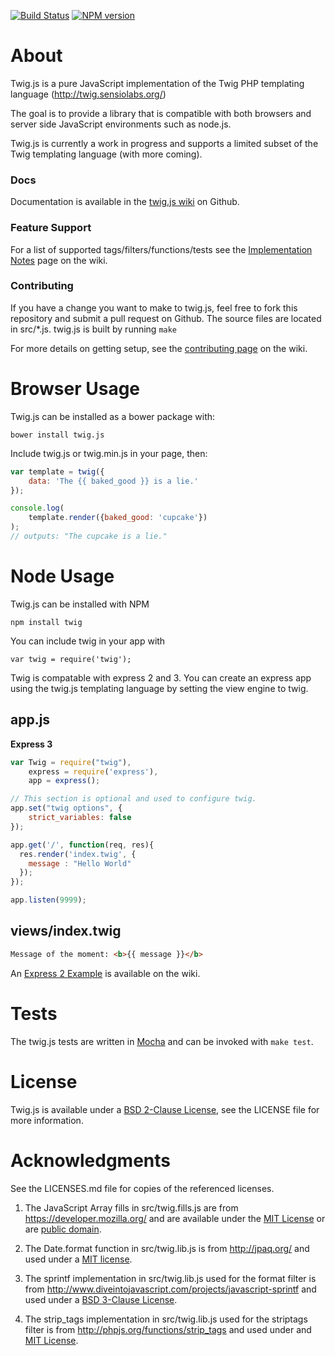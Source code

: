 [![Build Status](https://secure.travis-ci.org/justjohn/twig.js.png)](http://travis-ci.org/#!/justjohn/twig.js)
[![NPM version](https://badge.fury.io/js/twig.png)](http://badge.fury.io/js/twig)

# About

Twig.js is a pure JavaScript implementation of the Twig PHP templating language
(<http://twig.sensiolabs.org/>)

The goal is to provide a library that is compatible with both browsers and server side JavaScript environments such as node.js.

Twig.js is currently a work in progress and supports a limited subset of the Twig templating language (with more coming).

### Docs

Documentation is available in the [twig.js wiki](https://github.com/justjohn/twig.js/wiki) on Github.

### Feature Support

For a list of supported tags/filters/functions/tests see the [Implementation Notes](https://github.com/justjohn/twig.js/wiki/Implementation-Notes) page on the wiki.

### Contributing

If you have a change you want to make to twig.js, feel free to fork this repository and submit a pull request on Github. The source files are located in src/*.js. twig.js is built by running `make`

For more details on getting setup, see the [contributing page](https://github.com/justjohn/twig.js/wiki/Contributing) on the wiki.

# Browser Usage

Twig.js can be installed as a bower package with:

    bower install twig.js

Include twig.js or twig.min.js in your page, then:

```js
var template = twig({
    data: 'The {{ baked_good }} is a lie.'
});

console.log(
    template.render({baked_good: 'cupcake'})
);
// outputs: "The cupcake is a lie."
```

# Node Usage

Twig.js can be installed with NPM

    npm install twig

You can include twig in your app with

    var twig = require('twig');

Twig is compatable with express 2 and 3. You can create an express app using the twig.js templating language by setting the view engine to twig.

## app.js

**Express 3**

```js
var Twig = require("twig"),
    express = require('express'),
    app = express();

// This section is optional and used to configure twig.
app.set("twig options", {
    strict_variables: false
});

app.get('/', function(req, res){
  res.render('index.twig', {
    message : "Hello World"
  });
});

app.listen(9999);
```

## views/index.twig

```html
Message of the moment: <b>{{ message }}</b>
```

An [Express 2 Example](https://github.com/justjohn/twig.js/wiki/Express-2) is available on the wiki.

# Tests

The twig.js tests are written in [Mocha][mocha] and can be invoked with `make test`.

# License

Twig.js is available under a [BSD 2-Clause License][bsd-2], see the LICENSE file for more information.

# Acknowledgments

See the LICENSES.md file for copies of the referenced licenses.

1. The JavaScript Array fills in src/twig.fills.js are from <https://developer.mozilla.org/> and are available under the [MIT License][mit] or are [public domain][mdn-license].

2. The Date.format function in src/twig.lib.js is from <http://jpaq.org/> and used under a [MIT license][mit-jpaq].

3. The sprintf implementation in src/twig.lib.js used for the format filter is from <http://www.diveintojavascript.com/projects/javascript-sprintf> and used under a [BSD 3-Clause License][bsd-3].

4. The strip_tags implementation in src/twig.lib.js used for the striptags filter is from <http://phpjs.org/functions/strip_tags> and used under and [MIT License][mit-phpjs].

[mit-jpaq]:     http://jpaq.org/license/
[mit-phpjs]:    http://phpjs.org/pages/license/#MIT
[mit]:          http://www.opensource.org/licenses/mit-license.php
[mdn-license]:  https://developer.mozilla.org/Project:Copyrights

[bsd-2]:        http://www.opensource.org/licenses/BSD-2-Clause
[bsd-3]:        http://www.opensource.org/licenses/BSD-3-Clause
[cc-by-sa-2.5]: http://creativecommons.org/licenses/by-sa/2.5/ "Creative Commons Attribution-ShareAlike 2.5 License"

[mocha]:        http://visionmedia.github.com/mocha/
[qunit]:        http://docs.jquery.com/QUnit
